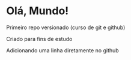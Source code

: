 # Olá, Mundo!
Primeiro repo versionado (curso de git e github)

Criado para fins de estudo

Adicionando uma linha diretamente no github
